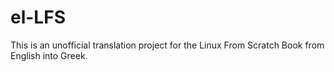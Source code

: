 # el-LFS
This is an unofficial translation project for the Linux From Scratch Book from English into Greek.
